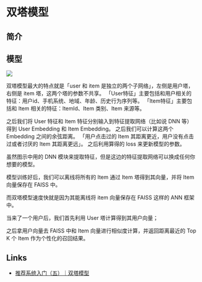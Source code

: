# 双塔模型

## 简介

## 模型

![](https://pic3.zhimg.com/80/v2-2d3ad3c15c85f9c88c7b9a6c8600628a_720w.jpg)

双塔模型最大的特点就是「user 和 item 是独立的两个子网络」，左侧是用户塔，右侧是 item 塔，这两个塔的参数不共享。
「User特征」主要包括和用户相关的特征：用户id、手机系统、地域、年龄、历史行为序列等。
「Item特征」主要包括和 Item 相关的特征：ItemId、Item 类别、Item 来源等。

之后我们将 User 特征和 Item 特征分别输入到特征提取网络（比如说 DNN 等）得到 User Embedding 和 Item Embedding。
之后我们可以计算这两个 Embedding 之间的余弦距离。
「用户点击过的 Item 其距离更近，用户没有点击过或者讨厌的 Item 其距离更远」。
之后利用算得的 loss 来更新模型的参数。

虽然图示中用的 DNN 模块来提取特征，但是这边的特征提取网络可以换成任何你想要的模型。

模型训练好后，我们可以离线将所有的 Item 通过 Item 塔得到其向量，并将 Item 向量保存在 FAISS 中。

而双塔模型速度快就是因为其能离线将 item 向量保存在 FAISS 这样的 ANN 框架中。

当来了一个用户后，我们首先利用 User 塔计算得到其用户向量；

之后拿用户向量去 FAISS 中和 Item 向量进行相似度计算，并返回距离最近的 Top K 个 Item 作为个性化的召回结果。

## Links
- [推荐系统入门（五）｜双塔模型](https://zhuanlan.zhihu.com/p/394918157)

